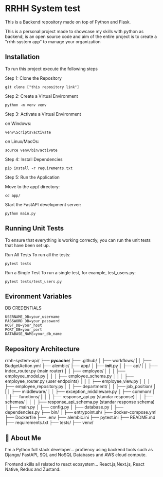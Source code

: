 
# RRHH System test

This is a Backend repository made on top of Python and Flask. 

This is a personal project made to showcase my skills with python as backend, is an open source code and  aim of the entire project is to create a "rrhh system app" to manage your organization



## Installation

To run this project execute the following steps

Step 1: Clone the Repository

    git clone ["this repository link"]

Step 2: Create a Virtual Environment

    python -m venv venv

Step 3: Activate a Virtual Environment

on Windows:

    venv\Scripts\activate

on Linux/MacOs:

    source venv/bin/activate

Step 4: Install Dependencies

    pip install -r requirements.txt

Step 5: Run the Application

Move to the app/ directory:
    
    cd app/

Start the FastAPI development server:

    python main.py
    
    
## Running Unit Tests

To ensure that everything is working correctly, you can run the unit tests that have been set up.

Run All Tests
To run all the tests:

    pytest tests

Run a Single Test
To run a single test, for example, test_users.py:

    pytest tests/test_users.py


## Evironment Variables

DB CREDENTIALS

    USERNAME_DB=your_username
    PASSWORD_DB=your_password
    HOST_DB=your_host
    PORT_DB=your_port
    DATABASE_NAME=your_db_name


## Repository Architecture

rrhh-system-api/
├── __pycache__/
├── .github/
│   ├── workflows/
|   │   ├── BudgetAction.yml
├── alembic/
├── app/
│   ├── __init__.py
│   ├── api/
|   │   ├── index_router.py (main router)
│   │   ├── employee/
│   │   │     ├── employee_model.py
│   │   │     ├── employee_schema.py
│   │   │     ├── employee_router.py (user endpoints)
│   │   │     ├── employee_view.py
│   │   │     ├── employee_repository.py
│   │   ├── department/
│   │   ├── job_position/
│   |
│   ├── middleware/
│   │     ├── exception_middleware.py
│   ├── common/
│   │     ├── functions/
│   │     │     ├── response_api.py (standar response)
│   │     ├── schemas/
│   │     │     ├── response_api_schema.py (standar response schema)
│   ├── main.py
│   ├── config.py
│   ├── database.py
│   ├── dependencies.py
├── bin/
│     ├── entrypoint.sh/
├── docker-compose.yml
├── Dockerfile
├── .env
├── alembic.ini
├── pytest.ini
├── README.md
├── requirements.txt
├── tests/
├── venv/

    


## 🚀 About Me
I'm a Python full stack developer... profiency using backend tools such as Django/ FastAPI, SQL and NoSQL Databases and AWS cloud compute.

Frontend skills all related to react ecosystem... React.js,Next.js, React Native, Redux and Zustand. 
